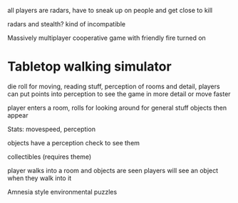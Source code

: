 all players are radars, have to sneak up on people and get close to kill

radars and stealth? kind of incompatible

Massively multiplayer cooperative game with friendly fire turned on




# Tabletop walking simulator

die roll for moving, reading stuff, perception of rooms and detail,
 players can put points into perception to see
  the game in more detail or move faster


player enters a room, rolls for looking around for general stuff
objects then appear

Stats: movespeed, perception

objects have a perception check to see them

collectibles (requires theme)

player walks into a room and objects are seen
players will see an object when they walk into it


Amnesia style environmental puzzles
